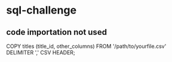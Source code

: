 # sql-challenge






## code importation not used

COPY titles (title_id, other_columns)
FROM '/path/to/yourfile.csv'
DELIMITER ',' 
CSV HEADER;